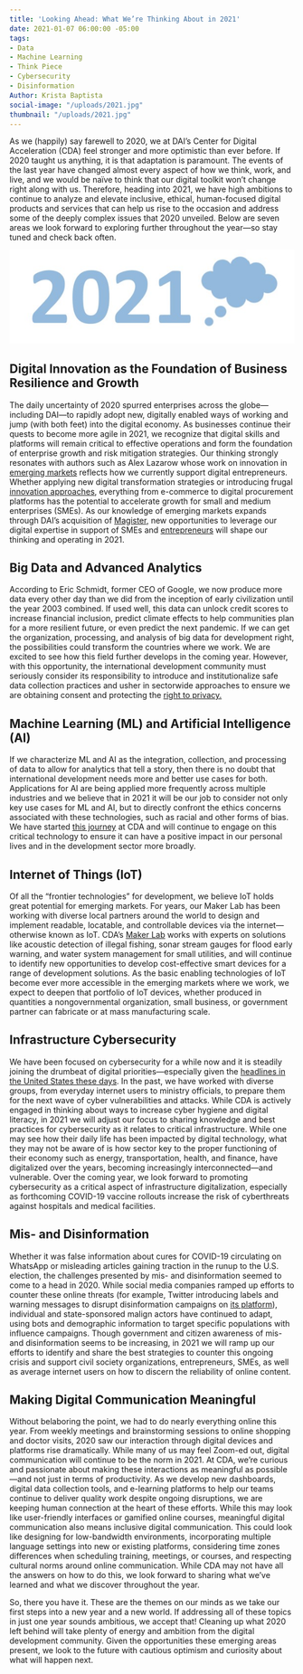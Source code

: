 ```yaml
---
title: 'Looking Ahead: What We’re Thinking About in 2021'
date: 2021-01-07 06:00:00 -05:00
tags:
- Data
- Machine Learning
- Think Piece
- Cybersecurity
- Disinformation
Author: Krista Baptista
social-image: "/uploads/2021.jpg"
thumbnail: "/uploads/2021.jpg"
---
```


As we (happily) say farewell to 2020, we at DAI’s Center for Digital Acceleration (CDA) feel stronger and more optimistic than ever before. If 2020 taught us anything, it is that adaptation is paramount. The events of the last year have changed almost every aspect of how we think, work, and live, and we would be naïve to think that our digital toolkit won’t change right along with us. Therefore, heading into 2021, we have high ambitions to continue to analyze and elevate inclusive, ethical, human-focused digital products and services that can help us rise to the occasion and address some of the deeply complex issues that 2020 unveiled. Below are seven areas we look forward to exploring further throughout the year—so stay tuned and check back often.

<!--more-->

![2021.jpg](/uploads/2021.jpg)

## Digital Innovation as the Foundation of Business Resilience and Growth

The daily uncertainty of 2020 spurred enterprises across the globe—including DAI—to rapidly adopt new, digitally enabled ways of working and jump (with both feet) into the digital economy. As businesses continue their quests to become more agile in 2021, we recognize that digital skills and platforms will remain critical to effective operations and form the foundation of enterprise growth and risk mitigation strategies. Our thinking strongly resonates with authors such as Alex Lazarow whose work on innovation in [emerging markets](https://hbr.org/2020/10/startups-its-time-to-think-like-camels-not-unicorns) reflects how we currently support digital entrepreneurs. Whether applying new digital transformation strategies or introducing frugal [innovation approaches](https://ssir.org/articles/entry/frugal_innovation_for_todays_and_tomorrows_crises), everything from e-commerce to digital procurement platforms has the potential to accelerate growth for small and medium enterprises (SMEs). As our knowledge of emerging markets expands through DAI’s acquisition of [Magister,](https://www.dai.com/news/dai-magister-the-leading-capital-advisor-and-investment-bank-for-international-and-emerging-markets) new opportunities to leverage our digital expertise in support of SMEs and [entrepreneurs](https://dai-global-developments.com/articles/commercializing-agricultural-innovations-in-the-age-of-covid-19) will shape our thinking and operating in 2021.

## Big Data and Advanced Analytics

According to Eric Schmidt, former CEO of Google, we now produce more data every other day than we did from the inception of early civilization until the year 2003 combined. If used well, this data can unlock credit scores to increase financial inclusion, predict climate effects to help communities plan for a more resilient future, or even predict the next pandemic. If we can get the organization, processing, and analysis of big data for development right, the possibilities could transform the countries where we work. We are excited to see how this field further develops in the coming year. However, with this opportunity, the international development community must seriously consider its responsibility to introduce and institutionalize safe data collection practices and usher in sectorwide approaches to ensure we are obtaining consent and protecting the [right to privacy.](https://dai-global-digital.com/consent-to-data-processing-in-humanitarian-and-development-contexts-part-one.html)

## Machine Learning (ML) and Artificial Intelligence (AI)

If we characterize ML and AI as the integration, collection, and processing of data to allow for analytics that tell a story, then there is no doubt that international development needs more and better use cases for both. Applications for AI are being applied more frequently across multiple industries and we believe that in 2021 it will be our job to consider not only key use cases for ML and AI, but to directly confront the ethics concerns associated with these technologies, such as racial and other forms of bias. We have started [this journey](https://dai-global-digital.com/algorithms-in-development.html) at CDA and will continue to engage on this critical technology to ensure it can have a positive impact in our personal lives and in the development sector more broadly.

## Internet of Things (IoT)

Of all the “frontier technologies” for development, we believe IoT holds great potential for emerging markets. For years, our Maker Lab has been working with diverse local partners around the world to design and implement readable, locatable, and controllable devices via the internet—otherwise known as IoT. CDA’s [Maker Lab](https://www.dai.com/our-work/solutions/dai-maker-lab) works with experts on solutions like acoustic detection of illegal fishing, sonar stream gauges for flood early warning, and water system management for small utilities, and will continue to identify new opportunities to develop cost-effective smart devices for a range of development solutions. As the basic enabling technologies of IoT become ever more accessible in the emerging markets where we work, we expect to deepen that portfolio of IoT devices, whether produced in quantities a nongovernmental organization, small business, or government partner can fabricate or at mass manufacturing scale.

## Infrastructure Cybersecurity

We have been focused on cybersecurity for a while now and it is steadily joining the drumbeat of digital priorities—especially given the [headlines in the United States these days](https://thehill.com/policy/cybersecurity/532756-us-intel-agencies-blame-russia-for-massive-solarwinds-hack). In the past, we have worked with diverse groups, from everyday internet users to ministry officials, to prepare them for the next wave of cyber vulnerabilities and attacks. While CDA is actively engaged in thinking about ways to increase cyber hygiene and digital literacy, in 2021 we will adjust our focus to sharing knowledge and best practices for cybersecurity as it relates to critical infrastructure. While one may see how their daily life has been impacted by digital technology, what they may not be aware of is how sector key to the proper functioning of their economy such as energy, transportation, health, and finance, have digitalized over the years, becoming increasingly interconnected—and vulnerable. Over the coming year, we look forward to promoting cybersecurity as a critical aspect of infrastructure digitalization, especially as forthcoming COVID-19 vaccine rollouts increase the risk of cyberthreats against hospitals and medical facilities.

## Mis- and Disinformation

Whether it was false information about cures for COVID-19 circulating on WhatsApp or misleading articles gaining traction in the runup to the U.S. election, the challenges presented by mis- and disinformation seemed to come to a head in 2020. While social media companies ramped up efforts to counter these online threats (for example, Twitter introducing labels and warning messages to disrupt disinformation campaigns on [its platform](https://blog.twitter.com/en_us/topics/product/2020/updating-our-approach-to-misleading-information.html)), individual and state-sponsored malign actors have continued to adapt, using bots and demographic information to target specific populations with influence campaigns. Though government and citizen awareness of mis- and disinformation seems to be increasing, in 2021 we will ramp up our efforts to identify and share the best strategies to counter this ongoing crisis and support civil society organizations, entrepreneurs, SMEs, as well as average internet users on how to discern the reliability of online content.

## Making Digital Communication Meaningful

Without belaboring the point, we had to do nearly everything online this year. From weekly meetings and brainstorming sessions to online shopping and doctor visits, 2020 saw our interaction through digital devices and platforms rise dramatically. While many of us may feel Zoom-ed out, digital communication will continue to be the norm in 2021. At CDA, we’re curious and passionate about making these interactions as meaningful as possible—and not just in terms of productivity. As we develop new dashboards, digital data collection tools, and e-learning platforms to help our teams continue to deliver quality work despite ongoing disruptions, we are keeping human connection at the heart of these efforts. While this may look like user-friendly interfaces or gamified online courses, meaningful digital communication also means inclusive digital communication. This could look like designing for low-bandwidth environments, incorporating multiple language settings into new or existing platforms, considering time zones differences when scheduling training, meetings, or courses, and respecting cultural norms around online communication. While CDA may not have all the answers on how to do this, we look forward to sharing what we’ve learned and what we discover throughout the year.

So, there you have it. These are the themes on our minds as we take our first steps into a new year and a new world. If addressing all of these topics in just one year sounds ambitious, we accept that! Cleaning up what 2020 left behind will take plenty of energy and ambition from the digital development community. Given the opportunities these emerging areas present, we look to the future with cautious optimism and curiosity about what will happen next.